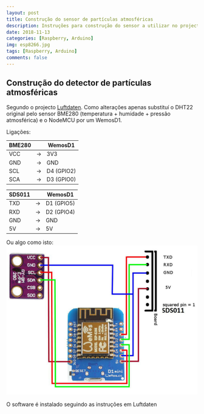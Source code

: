 ```yaml
---
layout: post
title: Construção do sensor de partículas atmosféricas
description: Instruções para construção do sensor a utilizar no projecto Luftdaten usando BME280 e WemosD1
date: 2018-11-13
categories: [Raspberry, Arduino]
img: esp8266.jpg
tags: [Raspberry, Arduino]
comments: false
---
```

## Construção do detector de partículas atmosféricas
Segundo o projecto [Luftdaten](https://luftdaten.info).
Como alterações apenas substituí o DHT22 original pelo sensor BME280 (temperatura + humidade + pressão atmosférica) e o NodeMCU por um WemosD1.

Ligações:


| BME280 |   | WemosD1 |
|---|---|---|
| VCC | -> | 3V3 |
| GND | -> | GND |
| SCL | -> | D4 (GPIO2) |
| SCA | -> | D3 (GPIO0) |

| SDS011 |   | WemosD1 |
|---|---|---|
| TXD | -> | D1 (GPIO5) |
| RXD | -> | D2 (GPIO4)|
| GND | -> | GND |
| 5V | -> | 5V |

Ou algo como isto:
![sensor](/images/sensor.jpg "Sensor")

O software é instalado seguindo as instruções em Luftdaten
